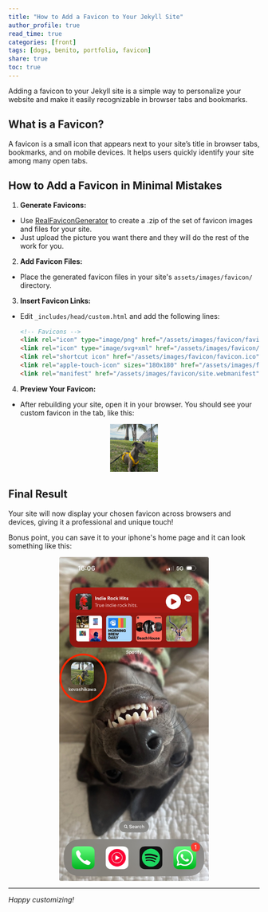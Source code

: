 ```yaml
---
title: "How to Add a Favicon to Your Jekyll Site"
author_profile: true
read_time: true
categories: [front]
tags: [dogs, benito, portfolio, favicon]
share: true
toc: true
---
```


Adding a favicon to your Jekyll site is a simple way to personalize your website and make it easily recognizable in browser tabs and bookmarks.

## What is a Favicon?

A favicon is a small icon that appears next to your site’s title in browser tabs, bookmarks, and on mobile devices. It helps users quickly identify your site among many open tabs.

## How to Add a Favicon in Minimal Mistakes

1. **Generate Favicons:**  
- Use [RealFaviconGenerator](https://realfavicongenerator.net/) to create a .zip of the set of favicon images and files for your site. 
- Just upload the picture you want there and they will do the rest of the work for you.

2. **Add Favicon Files:**  
- Place the generated favicon files in your site's `assets/images/favicon/` directory.

3. **Insert Favicon Links:**  
- Edit `_includes/head/custom.html` and add the following lines:

   ```html
   <!-- Favicons -->
   <link rel="icon" type="image/png" href="/assets/images/favicon/favicon-96x96.png" sizes="96x96" />
   <link rel="icon" type="image/svg+xml" href="/assets/images/favicon/favicon.svg" />
   <link rel="shortcut icon" href="/assets/images/favicon/favicon.ico" />
   <link rel="apple-touch-icon" sizes="180x180" href="/assets/images/favicon/apple-touch-icon.png" />
   <link rel="manifest" href="/assets/images/favicon/site.webmanifest" />
   ```

4. **Preview Your Favicon:**  
- After rebuilding your site, open it in your browser. You should see your custom favicon in the tab, like this:

<div style="text-align: center;">
  <img src="/assets/images/favicon/favicon-96x96.png" alt="Favicon Example">
</div>

## Final Result

Your site will now display your chosen favicon across browsers and devices, giving it a professional and unique touch!

Bonus point, you can save it to your iphone's home page and it can look something like this:

<img src="/assets/images/iphone_homepage.jpeg" alt="Iphone Example" style="max-width: 300px; display: block; margin: 1em auto;">

---

*Happy customizing!*